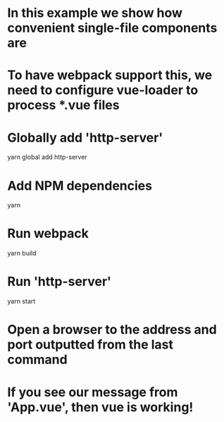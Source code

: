 # In this example we show how convenient single-file components are 

# To have webpack support this, we need to configure vue-loader to process *.vue files

# Globally add 'http-server'
yarn global add http-server

# Add NPM dependencies
yarn

# Run webpack
yarn build

# Run 'http-server'
yarn start

# Open a browser to the address and port outputted from the last command

# If you see our message from 'App.vue', then vue is working!